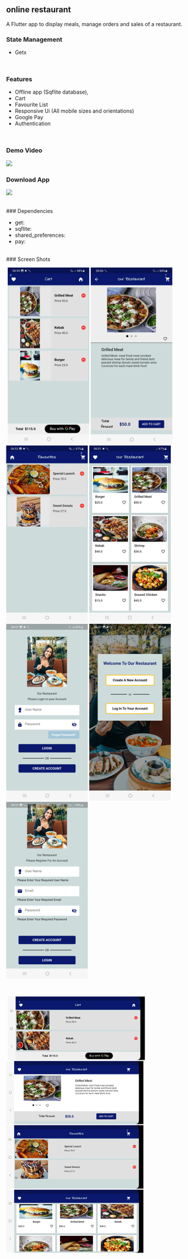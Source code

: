 ## online restaurant

A Flutter app to display meals, manage orders and sales of a restaurant.
<br />

### State Management

- Getx
<br />

### Features

- Offline app (Sqflite database),
- Cart
- Favourite List
- Responsive Ui (All mobile sizes and orientations)
- Google Pay
- Authentication
<br />

### Demo Video
<a href="https://youtu.be/cwgYUk-I4-g"><img src="https://upload.wikimedia.org/wikipedia/commons/thumb/e/e1/Logo_of_YouTube_%282015-2017%29.svg/2560px-Logo_of_YouTube_%282015-2017%29.svg.png" width="170"></img></a>
<br />
### Download App
<a href="https://github.com/mo7amedaliEbaid/online-restaurant/releases/download/v1.0.0/app-release.apk"><img src="https://playerzon.com/asset/download.png" width="170"></img></a>

<br />
### Dependencies

- get:
- sqflite:
- shared_preferences: 
- pay:
<br />
### Screen Shots

<br />
<p float="left"> 
<img src="" width="170" />
   <img src="https://github.com/mo7amedaliEbaid/net-restaurant/blob/81951fb05360069f93a7aa4e1f07d22be975b132/screen_shots/cart.jpg" width="220" />
   <img src="https://github.com/mo7amedaliEbaid/net-restaurant/blob/a4089da0041ac6a96eb28e26e94c3a77c1eba972/screen_shots/details.jpg" width="220" />
   <img src="https://github.com/mo7amedaliEbaid/net-restaurant/blob/a4089da0041ac6a96eb28e26e94c3a77c1eba972/screen_shots/fav.jpg" width="220" />
   <img src="https://github.com/mo7amedaliEbaid/net-restaurant/blob/a4089da0041ac6a96eb28e26e94c3a77c1eba972/screen_shots/home.jpg" width="220" />
   <img src="https://github.com/mo7amedaliEbaid/net-restaurant/blob/a4089da0041ac6a96eb28e26e94c3a77c1eba972/screen_shots/login.jpg" width="220" />
   <img src="https://github.com/mo7amedaliEbaid/net-restaurant/blob/a4089da0041ac6a96eb28e26e94c3a77c1eba972/screen_shots/popup.jpg" width="220" />
   <img src="https://github.com/mo7amedaliEbaid/net-restaurant/blob/a4089da0041ac6a96eb28e26e94c3a77c1eba972/screen_shots/register.jpg" width="220" />
</p>

<br />
<p float="left">
<img src="" width="170" />
   <img src="https://github.com/mo7amedaliEbaid/net-restaurant/blob/a4089da0041ac6a96eb28e26e94c3a77c1eba972/screen_shots/cartwide.jpg" width="370" />
   <img src="https://github.com/mo7amedaliEbaid/net-restaurant/blob/a4089da0041ac6a96eb28e26e94c3a77c1eba972/screen_shots/detailswide.jpg" width="370" />
   <img src="https://github.com/mo7amedaliEbaid/net-restaurant/blob/a4089da0041ac6a96eb28e26e94c3a77c1eba972/screen_shots/favwide.jpg" width="370" />
   <img src="https://github.com/mo7amedaliEbaid/net-restaurant/blob/a4089da0041ac6a96eb28e26e94c3a77c1eba972/screen_shots/homewide.jpg" width="370" />
</p>
